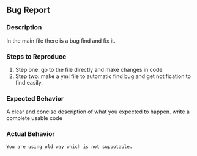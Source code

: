 ## Bug Report

### Description
  In the main file there is a bug find and fix it.

### Steps to Reproduce
1. Step one: go to the file directly and make changes in code
2. Step two: make a yml file to automatic find bug and get notification to find easily.


  ### Expected Behavior
  A clear and concise description of what you expected to happen.
  write a complete usable code

  ### Actual Behavior
    You are using old way which is not suppotable.
